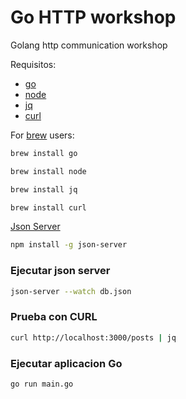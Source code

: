 # Go HTTP workshop

Golang http communication workshop

Requisitos:
- [go](https://golang.org/dl)
- [node](https://nodejs.org/en)
- [jq](https://stedolan.github.io/jq/download)
- [curl](https://curl.se/download.html)

For [brew](https://brew.sh/) users:
```bash
brew install go
```

```bash
brew install node
```

```bash
brew install jq
```

```bash
brew install curl
```

[Json Server](https://github.com/typicode/json-server)

```bash
npm install -g json-server
```

### Ejecutar json server

```bash
json-server --watch db.json
```

### Prueba con CURL

```bash
curl http://localhost:3000/posts | jq
```

### Ejecutar aplicacion Go

```bash
go run main.go
```